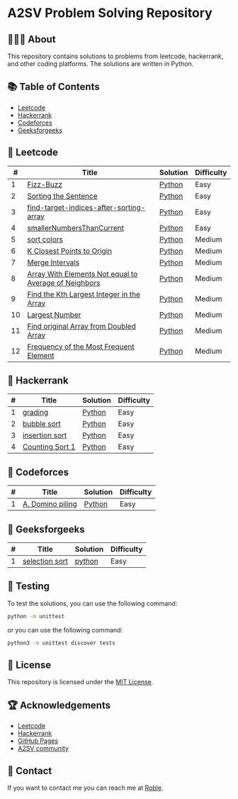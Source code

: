 # A2SV Problem Solving Repository

## 👨🏿‍💻 About

This repository contains solutions to problems from leetcode, hackerrank, and other coding platforms. The solutions are written in Python.

## 📚 Table of Contents

- [Leetcode](#-leetcode)
- [Hackerrank](#-hackerrank)
- [Codeforces](#-codeforces)
- [Geeksforgeeks](#-geeksforgeeks)

## 🎲 Leetcode

| # | Title | Solution | Difficulty |
|---| ----- | -------- | ---------- |
| 1 | [Fizz-Buzz](https://leetcode.com/problems/fizz-buzz/) | [Python](./leetcode/Fizz_Buzz.py) | Easy |
| 2 | [Sorting the Sentence](https://leetcode.com/problems/sorting-the-sentence/) | [Python](./leetcode/Sorting_the_Sentence.py) | Easy |
| 3 | [find-target-indices-after-sorting-array](https://leetcode.com/problems/find-target-indices-after-sorting-array/) | [Python](./leetcode/targetIndices.py) | Easy |
| 4 | [smallerNumbersThanCurrent](https://leetcode.com/problems/smaller-numbers-than-current/) | [Python](./leetcode/smallerNumbersThanCurrent.py) | Easy |
| 5 | [sort colors](https://leetcode.com/problems/sort-colors/) | [Python](./leetcode/Sort_Colors.py) | Medium |
| 6 | [K Closest Points to Origin](https://leetcode.com/problems/k-closest-points-to-origin/) | [Python](./leetcode/kClosest.py) | Medium |
| 7 | [Merge Intervals](https://leetcode.com/problems/merge-intervals/) | [Python](./leetcode/merge.py) | Medium |
| 8 | [Array With Elements Not equal to Average of Neighbors](https://leetcode.com/problems/array-with-elements-not-equal-to-average-of-neighbors) | [Python](./leetcode/rearrangeArray.py) | Medium |
| 9 | [Find the Kth Largest Integer in the Array](https://leetcode.com/problems/find-the-kth-largest-integer-in-the-array/) | [Python](./leetcode/kthLargestNumber.py) | Medium |
| 10 | [ Largest Number ](https://leetcode.com/problems/largest-number/) | [Python](./leetcode/Largest_Number.py) | Medium |
| 11 | [Find original Array from Doubled Array](https://leetcode.com/problems/find-original-array-from-doubled-array/) | [Python](./leetcode/findOriginalArray.py) | Medium |
| 12 | [Frequency of the Most Frequent Element](https://leetcode.com/problems/frequency-of-the-most-frequent-element/) | [Python](./leetcode/maxFrequency.py) | Medium |

## 🎲 Hackerrank
| # | Title | Solution | Difficulty |
|---| ----- | -------- | ---------- |
| 1 | [grading](https://www.hackerrank.com/challenges/grading/problem) | [Python](/hackerrank/Grading_Students.py) | Easy |
| 2 | [bubble sort](https://www.hackerrank.com/challenges/ctci-bubble-sort/problem) | [Python](/hackerrank/Counting_Swaps.py) | Easy |
| 3 | [insertion sort](https://www.hackerrank.com/challenges/runningtime/problem) | [Python](/hackerrank/Insertion_Sort1.py) | Easy |
| 4 | [Counting Sort 1](https://www.hackerrank.com/challenges/countingsort1/problem) | [Python](/hackerrank/Counting_Sort1.py) | Easy |

## 🎲 Codeforces

| # | Title | Solution | Difficulty |
|---| ----- | -------- | ---------- |
| 1 | [A. Domino piling](https://codeforces.com/problemset/problem/50/A) | [Python](./codeforces/A_Domino_piling.py) | Easy |


## 🎲 Geeksforgeeks

| # | Title | Solution | Difficulty |
|---| ----- | -------- | ---------- |
|1| [selection sort](https://www.geeksforgeeks.org/selection-sort/) | [python](./geeksforgeeks/Selection_Sort.py) | Easy |

## 🧪 Testing

To test the solutions, you can use the following command:

```bash
python -m unittest
```

or you can use the following command:

```bash
python3 -m unittest discover tests
```

## 🔐 License

This repository is licensed under the [MIT License](./LICENSE).

## 🏆 Acknowledgements

- [Leetcode](https://leetcode.com/)
- [Hackerrank](https://www.hackerrank.com/)
- [GitHub Pages](https://pages.github.com/)
- [A2SV community](#a2sv-problem-solving-repository)

## 📧 Contact

If you want to contact me you can reach me at [Roble](mailto:nftalemarega080@gmail.com).
